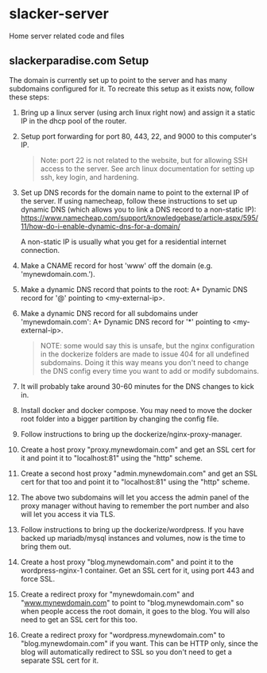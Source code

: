 # slacker-server

Home server related code and files

## slackerparadise.com Setup

The domain is currently set up to point to the server and has many subdomains configured for it. To recreate this setup as it exists now, follow these steps:

1. Bring up a linux server (using arch linux right now) and assign it a static IP in the dhcp pool of the router.

1. Setup port forwarding for port 80, 443, 22, and 9000 to this computer's IP.

   > Note: port 22 is not related to the website, but for allowing SSH access to the server. See arch linux documentation for setting up ssh, key login, and hardening.

1. Set up DNS records for the domain name to point to the external IP of the server. If using namecheap, follow these instructions to set up dynamic DNS (which allows you to link a DNS record to a non-static IP): https://www.namecheap.com/support/knowledgebase/article.aspx/595/11/how-do-i-enable-dynamic-dns-for-a-domain/

   A non-static IP is usually what you get for a residential internet connection.

1. Make a CNAME record for host 'www' off the domain (e.g. 'mynewdomain.com.').

1. Make a dynamic DNS record that points to the root: A+ Dynamic DNS record for '@' pointing to \<my-external-ip\>.

1. Make a dynamic DNS record for all subdomains under 'mynewdomain.com': A+ Dynamic DNS record for '*' pointing to \<my-external-ip\>.

   > NOTE: some would say this is unsafe, but the nginx configuration in the dockerize folders are made to issue 404 for all undefined subdomains. Doing it this way means you don't need to change the DNS config every time you want to add or modify subdomains.

1. It will probably take around 30-60 minutes for the DNS changes to kick in.

1. Install docker and docker compose. You may need to move the docker root folder into a bigger partition by changing the config file.

1. Follow instructions to bring up the dockerize/nginx-proxy-manager.

1. Create a host proxy "proxy.mynewdomain.com" and get an SSL cert for it and point it to "localhost:81" using the "http" scheme.

1. Create a second host proxy "admin.mynewdomain.com" and get an SSL cert for that too and point it to "localhost:81" using the "http" scheme.

1. The above two subdomains will let you access the admin panel of the proxy manager without having to remember the port number and also will let you access it via TLS.

1. Follow instructions to bring up the dockerize/wordpress. If you have backed up mariadb/mysql instances and volumes, now is the time to bring them out.

1. Create a host proxy "blog.mynewdomain.com" and point it to the wordpress-nginx-1 container. Get an SSL cert for it, using port 443 and force SSL.

1. Create a redirect proxy for "mynewdomain.com" and "www.mynewdomain.com" to point to "blog.mynewdomain.com" so when people access the root domain, it goes to the blog. You will also need to get an SSL cert for this too.

1. Create a redirect proxy for "wordpress.mynewdomain.com" to "blog.mynewdomain.com" if you want. This can be HTTP only, since the blog will automatically redirect to SSL so you don't need to get a separate SSL cert for it.
